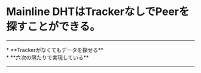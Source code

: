 # Mainline DHTはTrackerなしでPeerを探すことができる。
<hr>
* **Trackerがなくてもデータを探せる**
<br>
* **六次の隔たりで実現している**
<hr>
